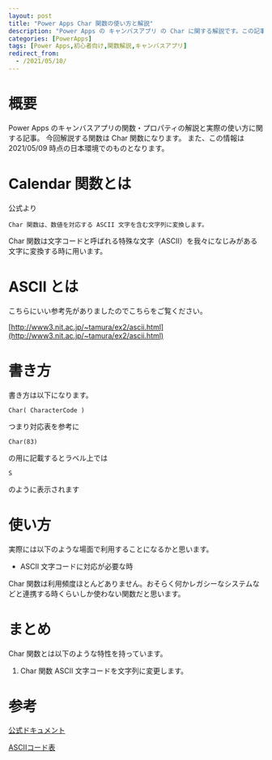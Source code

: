 ```yaml
---
layout: post
title: "Power Apps Char 関数の使い方と解説"
description: "Power Apps の キャンバスアプリ の Char に関する解説です。この記事を読むことで　Char の使い方をマスターすることができます。Char とは文字コードを文字列に変換するときに用います"
categories: [PowerApps]
tags: [Power Apps,初心者向け,関数解説,キャンバスアプリ]
redirect_from:
  - /2021/05/10/
---
```


#  概要

Power Apps のキャンバスアプリの関数・プロパティの解説と実際の使い方に関する記事。
今回解説する関数は Char 関数になります。
また、この情報は 2021/05/09 時点の日本環境でのものとなります。

# Calendar 関数とは

公式より
```
Char 関数は、数値を対応する ASCII 文字を含む文字列に変換します。
```

Char 関数は文字コードと呼ばれる特殊な文字（ASCII）を我々になじみがある文字に変換する時に用います。

# ASCII とは

こちらにいい参考先がありましたのでこちらをご覧ください。

[http://www3.nit.ac.jp/~tamura/ex2/ascii.html](http://www3.nit.ac.jp/~tamura/ex2/ascii.html)

# 書き方
書き方は以下になります。

```
Char( CharacterCode )
```

つまり対応表を参考に

```
Char(83)
```

の用に記載するとラベル上では

```
S
```

のように表示されます


# 使い方

実際には以下のような場面で利用することになるかと思います。

- ASCII 文字コードに対応が必要な時

Char 関数は利用頻度ほとんどありません。おそらく何かレガシーなシステムなどと連携する時くらいしか使わない関数だと思います。

# まとめ

Char 関数とは以下のような特性を持っています。

1. Char 関数 ASCII 文字コードを文字列に変更します。


# 参考

[公式ドキュメント](https://docs.microsoft.com/ja-jp/powerapps/maker/canvas-apps/functions/function-char)


[ASCIIコード表](http://www3.nit.ac.jp/~tamura/ex2/ascii.html)
